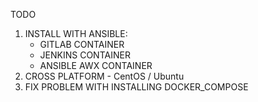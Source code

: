 TODO

1. INSTALL WITH ANSIBLE:
    - GITLAB CONTAINER
    - JENKINS CONTAINER
    - ANSIBLE AWX CONTAINER
2. CROSS PLATFORM - CentOS / Ubuntu
3. FIX PROBLEM WITH INSTALLING DOCKER_COMPOSE
